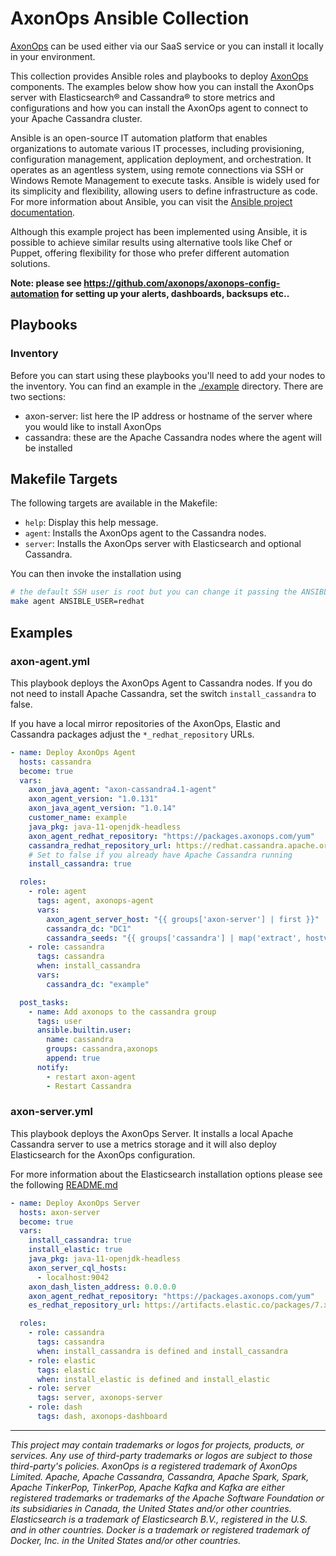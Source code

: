 # AxonOps Ansible Collection

[AxonOps](https://axonops.com/) can be used either via our SaaS service or you can install it locally in your environment.

This collection provides Ansible roles and playbooks to deploy [AxonOps](https://axonops.com/) components. The examples below
show how you can install the AxonOps server with Elasticsearch® and Cassandra® to store metrics and configurations
and how you can install the AxonOps agent to connect to your Apache Cassandra cluster.

Ansible is an open-source IT automation platform that enables organizations to automate various IT processes, including provisioning, configuration management, application deployment, and orchestration. It operates as an agentless system, using remote connections via SSH or Windows Remote Management to execute tasks. Ansible is widely used for its simplicity and flexibility, allowing users to define infrastructure as code. For more information about Ansible, you can visit the [Ansible project documentation](https://docs.ansible.com/ansible/latest/index.html).

Although this example project has been implemented using Ansible, it is possible to achieve similar results using alternative tools like Chef or Puppet, offering flexibility for those who prefer different automation solutions.

**Note: please see https://github.com/axonops/axonops-config-automation for setting up your alerts, dashboards, backsups etc..**

## Playbooks

### Inventory

Before you can start using these playbooks you'll need to add your nodes to the inventory. You can find an example
in the [./example](./example) directory. There are two sections:

- axon-server: list here the IP address or hostname of the server where you would like to install AxonOps
- cassandra: these are the Apache Cassandra nodes where the agent will be installed

## Makefile Targets

The following targets are available in the Makefile:

- `help`: Display this help message.
- `agent`: Installs the AxonOps agent to the Cassandra nodes.
- `server`: Installs the AxonOps server with Elasticsearch and optional Cassandra.

You can then invoke the installation using

```sh
# the default SSH user is root but you can change it passing the ANSIBLE_USER variable
make agent ANSIBLE_USER=redhat
```

## Examples

### axon-agent.yml

This playbook deploys the AxonOps Agent to Cassandra nodes. If you do not need to install
Apache Cassandra, set the switch `install_cassandra` to false.

If you have a local mirror repositories of the AxonOps, Elastic and Cassandra packages adjust
the `*_redhat_repository` URLs.

```yaml
- name: Deploy AxonOps Agent
  hosts: cassandra
  become: true
  vars:
    axon_java_agent: "axon-cassandra4.1-agent"
    axon_agent_version: "1.0.131"
    axon_java_agent_version: "1.0.14"
    customer_name: example
    java_pkg: java-11-openjdk-headless
    axon_agent_redhat_repository: "https://packages.axonops.com/yum"
    cassandra_redhat_repository_url: https://redhat.cassandra.apache.org/41x/
    # Set to false if you already have Apache Cassandra running
    install_cassandra: true

  roles:
    - role: agent
      tags: agent, axonops-agent
      vars:
        axon_agent_server_host: "{{ groups['axon-server'] | first }}"
        cassandra_dc: "DC1"
        cassandra_seeds: "{{ groups['cassandra'] | map('extract', hostvars, ['ansible_default_ipv4', 'address']) | list | first }}"
    - role: cassandra
      tags: cassandra
      when: install_cassandra
      vars:
        cassandra_dc: "example"

  post_tasks:
    - name: Add axonops to the cassandra group
      tags: user
      ansible.builtin.user:
        name: cassandra
        groups: cassandra,axonops
        append: true
      notify:
        - restart axon-agent
        - Restart Cassandra
```

### axon-server.yml

This playbook deploys the AxonOps Server. It installs a local Apache Cassandra server to use a metrics
storage and it will also deploy Elasticsearch for the AxonOps configuration.

For more information about the Elasticsearch installation options please see the following [README.md](./roles/elastic/README.md)

```yaml
- name: Deploy AxonOps Server
  hosts: axon-server
  become: true
  vars:
    install_cassandra: true
    install_elastic: true
    java_pkg: java-11-openjdk-headless
    axon_server_cql_hosts:
      - localhost:9042
    axon_dash_listen_address: 0.0.0.0
    axon_agent_redhat_repository: "https://packages.axonops.com/yum"
    es_redhat_repository_url: https://artifacts.elastic.co/packages/7.x/yum

  roles:
    - role: cassandra
      tags: cassandra
      when: install_cassandra is defined and install_cassandra
    - role: elastic
      tags: elastic
      when: install_elastic is defined and install_elastic
    - role: server
      tags: server, axonops-server
    - role: dash
      tags: dash, axonops-dashboard
```

***

*This project may contain trademarks or logos for projects, products, or services. Any use of third-party trademarks or logos are subject to those third-party's policies. AxonOps is a registered trademark of AxonOps Limited. Apache, Apache Cassandra, Cassandra, Apache Spark, Spark, Apache TinkerPop, TinkerPop, Apache Kafka and Kafka are either registered trademarks or trademarks of the Apache Software Foundation or its subsidiaries in Canada, the United States and/or other countries. Elasticsearch is a trademark of Elasticsearch B.V., registered in the U.S. and in other countries. Docker is a trademark or registered trademark of Docker, Inc. in the United States and/or other countries.*
